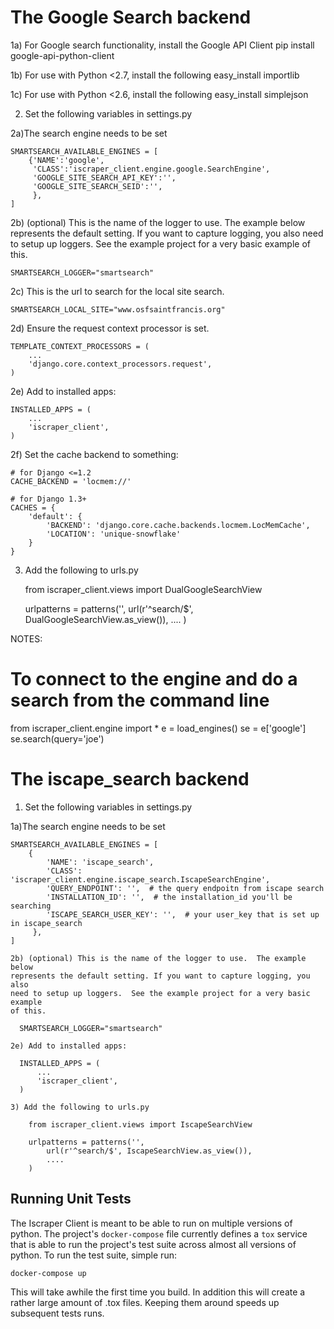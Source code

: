 # The Google Search backend

1a) For Google search functionality, install the Google API Client
    pip install google-api-python-client

1b) For use with Python <2.7, install the following
    easy_install importlib

1c) For use with Python <2.6, install the following
	easy_install simplejson

2)  Set the following variables in settings.py

  2a)The search engine needs to be set

    SMARTSEARCH_AVAILABLE_ENGINES = [
        {'NAME':'google',
         'CLASS':'iscraper_client.engine.google.SearchEngine',
         'GOOGLE_SITE_SEARCH_API_KEY':'',
         'GOOGLE_SITE_SEARCH_SEID':'',
         },
    ]


  2b) (optional) This is the name of the logger to use.  The example below
  represents the default setting. If you want to capture logging, you also
  need to setup up loggers.  See the example project for a very basic example
  of this.

    SMARTSEARCH_LOGGER="smartsearch"

  2c) This is the url to search for the local site search.

    SMARTSEARCH_LOCAL_SITE="www.osfsaintfrancis.org"


  2d) Ensure the request context processor is set.

    TEMPLATE_CONTEXT_PROCESSORS = (
        ...
        'django.core.context_processors.request',
    )

  2e) Add to installed apps:

    INSTALLED_APPS = (
        ...
        'iscraper_client',
    )

  2f) Set the cache backend to something:

    # for Django <=1.2
    CACHE_BACKEND = 'locmem://'

    # for Django 1.3+
    CACHES = {
        'default': {
            'BACKEND': 'django.core.cache.backends.locmem.LocMemCache',
            'LOCATION': 'unique-snowflake'
        }
    }

3) Add the following to urls.py

    from iscraper_client.views import DualGoogleSearchView

    urlpatterns = patterns('',
        url(r'^search/$', DualGoogleSearchView.as_view()),
        ....
    )


NOTES:

# To connect to the engine and do a search from the command line
from iscraper_client.engine import  *
e = load_engines()
se = e['google']
se.search(query='joe')


# The iscape_search backend


1)  Set the following variables in settings.py

  1a)The search engine needs to be set

    SMARTSEARCH_AVAILABLE_ENGINES = [
        {
            'NAME': 'iscape_search',
            'CLASS': 'iscraper_client.engine.iscape_search.IscapeSearchEngine',
            'QUERY_ENDPOINT': '',  # the query endpoitn from iscape search
            'INSTALLATION_ID': '',  # the installation_id you'll be searching
            'ISCAPE_SEARCH_USER_KEY': '',  # your user_key that is set up in iscape_search
         },
    ]

    2b) (optional) This is the name of the logger to use.  The example below
    represents the default setting. If you want to capture logging, you also
    need to setup up loggers.  See the example project for a very basic example
    of this.

      SMARTSEARCH_LOGGER="smartsearch"

    2e) Add to installed apps:

      INSTALLED_APPS = (
          ...
          'iscraper_client',
      )

    3) Add the following to urls.py

        from iscraper_client.views import IscapeSearchView

        urlpatterns = patterns('',
            url(r'^search/$', IscapeSearchView.as_view()),
            ....
        )


## Running Unit Tests

The Iscraper Client is meant to be able to run on multiple versions of python. The project's `docker-compose` file currently defines a `tox` service that is able to run the project's test suite across almost all versions of python. To run the test suite, simple run:

    docker-compose up

This will take awhile the first time you build. In addition this will create a rather large amount of .tox files. Keeping them around speeds up subsequent tests runs.
